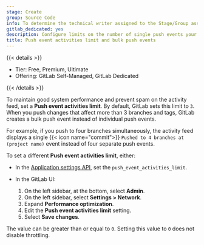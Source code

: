 ```yaml
---
stage: Create
group: Source Code
info: To determine the technical writer assigned to the Stage/Group associated with this page, see https://handbook.gitlab.com/handbook/product/ux/technical-writing/#assignments
gitlab_dedicated: yes
description: Configure limits on the number of single push events your instance will allow.
title: Push event activities limit and bulk push events
---
```


{{< details >}}

- Tier: Free, Premium, Ultimate
- Offering: GitLab Self-Managed, GitLab Dedicated

{{< /details >}}

To maintain good system performance and prevent spam on the activity feed, set a **Push event activities limit**.
By default, GitLab sets this limit to `3`. When you push changes that affect more than 3 branches and tags,
GitLab creates a bulk push event instead of individual push events.

For example, if you push to four branches simultaneously, the activity feed displays a single
{{< icon name="commit">}} `Pushed to 4 branches at (project name)` event instead of four separate
push events.

To set a different **Push event activities limit**, either:

- In the [Application settings API](../../api/settings.md#available-settings), set the
  `push_event_activities_limit`.

- In the GitLab UI:
  1. On the left sidebar, at the bottom, select **Admin**.
  1. On the left sidebar, select **Settings > Network**.
  1. Expand **Performance optimization**.
  1. Edit the **Push event activities limit** setting.
  1. Select **Save changes**.

The value can be greater than or equal to `0`. Setting this value to `0` does not disable throttling.
